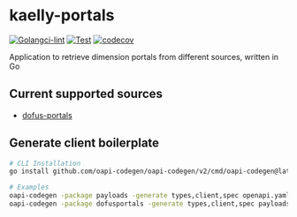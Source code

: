 # kaelly-portals 

[![Golangci-lint](https://github.com/kaellybot/kaelly-portals/actions/workflows/golangci-lint.yml/badge.svg)](https://github.com/kaellybot/kaelly-portals/actions/workflows/golangci-lint.yml)
[![Test](https://github.com/kaellybot/kaelly-portals/actions/workflows/test.yml/badge.svg)](https://github.com/kaellybot/kaelly-portals/actions/workflows/test.yml)
[![codecov](https://codecov.io/gh/kaellybot/kaelly-portals/branch/master/graph/badge.svg)](https://codecov.io/gh/kaellybot/kaelly-portals) 


Application to retrieve dimension portals from different sources, written in Go

## Current supported sources

- [dofus-portals](https://dofus-portals.fr)

## Generate client boilerplate

```Bash
# CLI Installation
go install github.com/oapi-codegen/oapi-codegen/v2/cmd/oapi-codegen@latest

# Examples
oapi-codegen -package payloads -generate types,client,spec openapi.yaml > openapi.gen.go
oapi-codegen -package dofusportals -generate types,client,spec payloads/dofusportals/openapi.yaml > payloads/dofusportals/openapi.gen.go
```